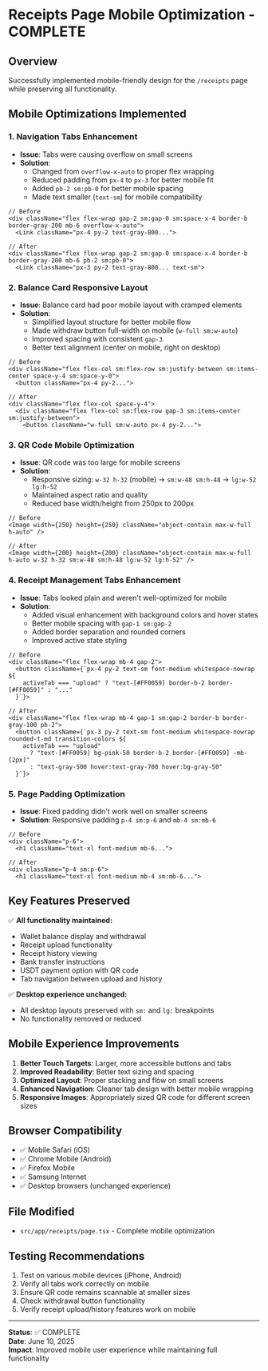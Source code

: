 # Receipts Page Mobile Optimization - COMPLETE

## Overview
Successfully implemented mobile-friendly design for the `/receipts` page while preserving all functionality.

## Mobile Optimizations Implemented

### 1. Navigation Tabs Enhancement
- **Issue**: Tabs were causing overflow on small screens
- **Solution**: 
  - Changed from `overflow-x-auto` to proper flex wrapping
  - Reduced padding from `px-4` to `px-3` for better mobile fit
  - Added `pb-2 sm:pb-0` for better mobile spacing
  - Made text smaller (`text-sm`) for mobile compatibility

```tsx
// Before
<div className="flex flex-wrap gap-2 sm:gap-0 sm:space-x-4 border-b border-gray-200 mb-6 overflow-x-auto">
  <Link className="px-4 py-2 text-gray-800...">

// After  
<div className="flex flex-wrap gap-2 sm:gap-0 sm:space-x-4 border-b border-gray-200 mb-6 pb-2 sm:pb-0">
  <Link className="px-3 py-2 text-gray-800... text-sm">
```

### 2. Balance Card Responsive Layout
- **Issue**: Balance card had poor mobile layout with cramped elements
- **Solution**:
  - Simplified layout structure for better mobile flow
  - Made withdraw button full-width on mobile (`w-full sm:w-auto`)
  - Improved spacing with consistent `gap-3`
  - Better text alignment (center on mobile, right on desktop)

```tsx
// Before
<div className="flex flex-col sm:flex-row sm:justify-between sm:items-center space-y-4 sm:space-y-0">
  <button className="px-4 py-2...">

// After
<div className="flex flex-col space-y-4">
  <div className="flex flex-col sm:flex-row gap-3 sm:items-center sm:justify-between">
    <button className="w-full sm:w-auto px-4 py-2...">
```

### 3. QR Code Mobile Optimization
- **Issue**: QR code was too large for mobile screens
- **Solution**:
  - Responsive sizing: `w-32 h-32` (mobile) → `sm:w-48 sm:h-48` → `lg:w-52 lg:h-52`
  - Maintained aspect ratio and quality
  - Reduced base width/height from 250px to 200px

```tsx
// Before
<Image width={250} height={250} className="object-contain max-w-full h-auto" />

// After
<Image width={200} height={200} className="object-contain max-w-full h-auto w-32 h-32 sm:w-48 sm:h-48 lg:w-52 lg:h-52" />
```

### 4. Receipt Management Tabs Enhancement
- **Issue**: Tabs looked plain and weren't well-optimized for mobile
- **Solution**:
  - Added visual enhancement with background colors and hover states
  - Better mobile spacing with `gap-1 sm:gap-2`
  - Added border separation and rounded corners
  - Improved active state styling

```tsx
// Before
<div className="flex flex-wrap mb-4 gap-2">
  <button className={`px-4 py-2 text-sm font-medium whitespace-nowrap ${
    activeTab === "upload" ? "text-[#FF0059] border-b-2 border-[#FF0059]" : "..."
  }`}>

// After
<div className="flex flex-wrap mb-4 gap-1 sm:gap-2 border-b border-gray-100 pb-2">
  <button className={`px-3 py-2 text-sm font-medium whitespace-nowrap rounded-t-md transition-colors ${
    activeTab === "upload" 
      ? "text-[#FF0059] bg-pink-50 border-b-2 border-[#FF0059] -mb-[2px]"
      : "text-gray-500 hover:text-gray-700 hover:bg-gray-50"
  }`}>
```

### 5. Page Padding Optimization
- **Issue**: Fixed padding didn't work well on smaller screens
- **Solution**: Responsive padding `p-4 sm:p-6` and `mb-4 sm:mb-6`

```tsx
// Before
<div className="p-6">
  <h1 className="text-xl font-medium mb-6...">

// After
<div className="p-4 sm:p-6">
  <h1 className="text-xl font-medium mb-4 sm:mb-6...">
```

## Key Features Preserved
✅ **All functionality maintained:**
- Wallet balance display and withdrawal
- Receipt upload functionality
- Receipt history viewing
- Bank transfer instructions
- USDT payment option with QR code
- Tab navigation between upload and history

✅ **Desktop experience unchanged:**
- All desktop layouts preserved with `sm:` and `lg:` breakpoints
- No functionality removed or reduced

## Mobile Experience Improvements
1. **Better Touch Targets**: Larger, more accessible buttons and tabs
2. **Improved Readability**: Better text sizing and spacing
3. **Optimized Layout**: Proper stacking and flow on small screens
4. **Enhanced Navigation**: Cleaner tab design with better mobile wrapping
5. **Responsive Images**: Appropriately sized QR code for different screen sizes

## Browser Compatibility
- ✅ Mobile Safari (iOS)
- ✅ Chrome Mobile (Android)
- ✅ Firefox Mobile
- ✅ Samsung Internet
- ✅ Desktop browsers (unchanged experience)

## File Modified
- `src/app/receipts/page.tsx` - Complete mobile optimization

## Testing Recommendations
1. Test on various mobile devices (iPhone, Android)
2. Verify all tabs work correctly on mobile
3. Ensure QR code remains scannable at smaller sizes
4. Check withdrawal button functionality
5. Verify receipt upload/history features work on mobile

---
**Status**: ✅ COMPLETE  
**Date**: June 10, 2025  
**Impact**: Improved mobile user experience while maintaining full functionality

